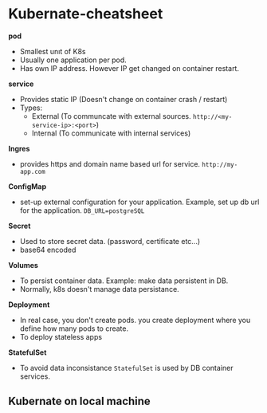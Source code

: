 # Kubernate-cheatsheet
**pod** 
* Smallest unıt of K8s
* Usually one application per pod.
* Has own IP address. However IP get changed on container restart.

**service**
* Provides static IP (Doesn't change on container crash / restart)
* Types: 
  -  External (To communcate with external sources.  `http://<my-service-ip>:<port>`)
  -  Internal (To communicate with internal services)
  
**Ingres**
* provides https and domain name based url for service. `http://my-app.com`

**ConfigMap**
* set-up external configuration for your application. Example, set up db url for the application. `DB_URL=postgreSQL`

**Secret**
* Used to store secret data. (password, certificate etc...)
* base64 encoded

**Volumes**
- To persist container data. Example: make data persistent in DB.
- Normally, k8s doesn't manage data persistance. 

**Deployment**
- In real case, you don't create pods. you create deployment where you define how many pods to create.
- To deploy stateless apps

**StatefulSet**
- To avoid data inconsistance `StatefulSet` is used by DB container services.
## Kubernate on local machine
